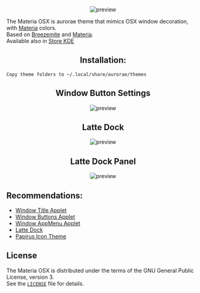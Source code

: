 <p align="center">
  <img src="https://raw.githubusercontent.com/jcmljunior/Materia-OSX/master/resources/preview.jpg" alt="preview"/>
</p>

The Materia OSX is aurorae theme that mimics OSX window decoration, with [Materia](https://github.com/PapirusDevelopmentTeam/materia-kde) colors. <br>
Based on [Breezemite](https://github.com/andreyorst/Breezemite) and [Materia](https://github.com/PapirusDevelopmentTeam/materia-kde).<br>
Available also in [Store KDE](https://store.kde.org/p/1268282/)

<h2 align="center">Installation:</h2>

```
Copy theme folders to ~/.local/share/aurorae/themes
```

<h2 align="center">Window Button Settings</h2>
<p align="center">
  <img src="https://raw.githubusercontent.com/jcmljunior/materia-osx/master/resources/window-buttons-settings.png" alt="preview"/>
</p>

<h2 align="center">Latte Dock</h2>
<p align="center">
  <img src="https://raw.githubusercontent.com/jcmljunior/materia-osx/master/resources/latte-dock.jpg" alt="preview"/>
</p>

<h2 align="center">Latte Dock Panel</h2>
<p align="center">
  <img src="https://raw.githubusercontent.com/jcmljunior/materia-osx/master/resources/latte-dock2.jpg" alt="preview"/>
</p>

## Recommendations:
+ [Window Title Applet](https://www.opendesktop.org/p/1274218/)
+ [Window Buttons Applet](https://www.opendesktop.org/p/1272871/)
+ [Window AppMenu Applet](https://www.opendesktop.org/p/1274975/)
+ [Latte Dock](https://store.kde.org/p/1169519/)
+ [Papirus Icon Theme](https://github.com/PapirusDevelopmentTeam/papirus-icon-theme/)

## License
The Materia OSX is distributed under the terms of the GNU General Public License, version 3.<br>
See the [`LICENSE`](LICENSE) file for details.
